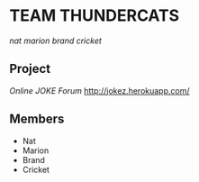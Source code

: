 # TEAM THUNDERCATS
_nat marion brand cricket_

## Project
_Online JOKE Forum_
http://jokez.herokuapp.com/

## Members
* Nat
* Marion
* Brand
* Cricket

